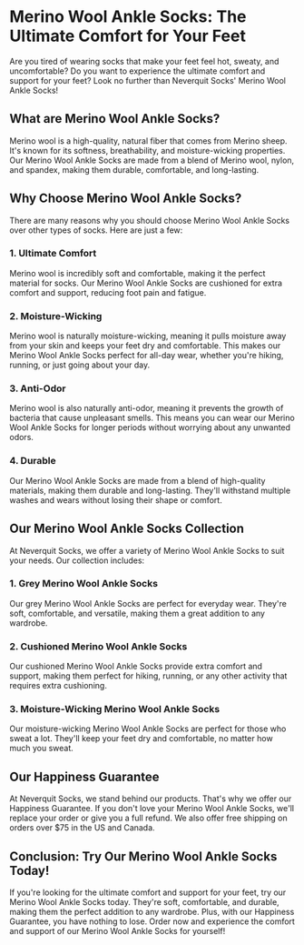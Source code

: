 # Merino Wool Ankle Socks: The Ultimate Comfort for Your Feet

Are you tired of wearing socks that make your feet feel hot, sweaty, and uncomfortable? Do you want to experience the ultimate comfort and support for your feet? Look no further than Neverquit Socks' Merino Wool Ankle Socks!

## What are Merino Wool Ankle Socks?

Merino wool is a high-quality, natural fiber that comes from Merino sheep. It's known for its softness, breathability, and moisture-wicking properties. Our Merino Wool Ankle Socks are made from a blend of Merino wool, nylon, and spandex, making them durable, comfortable, and long-lasting.

## Why Choose Merino Wool Ankle Socks?

There are many reasons why you should choose Merino Wool Ankle Socks over other types of socks. Here are just a few:

### 1. Ultimate Comfort

Merino wool is incredibly soft and comfortable, making it the perfect material for socks. Our Merino Wool Ankle Socks are cushioned for extra comfort and support, reducing foot pain and fatigue.

### 2. Moisture-Wicking

Merino wool is naturally moisture-wicking, meaning it pulls moisture away from your skin and keeps your feet dry and comfortable. This makes our Merino Wool Ankle Socks perfect for all-day wear, whether you're hiking, running, or just going about your day.

### 3. Anti-Odor

Merino wool is also naturally anti-odor, meaning it prevents the growth of bacteria that cause unpleasant smells. This means you can wear our Merino Wool Ankle Socks for longer periods without worrying about any unwanted odors.

### 4. Durable

Our Merino Wool Ankle Socks are made from a blend of high-quality materials, making them durable and long-lasting. They'll withstand multiple washes and wears without losing their shape or comfort.

## Our Merino Wool Ankle Socks Collection

At Neverquit Socks, we offer a variety of Merino Wool Ankle Socks to suit your needs. Our collection includes:

### 1. Grey Merino Wool Ankle Socks

Our grey Merino Wool Ankle Socks are perfect for everyday wear. They're soft, comfortable, and versatile, making them a great addition to any wardrobe.

### 2. Cushioned Merino Wool Ankle Socks

Our cushioned Merino Wool Ankle Socks provide extra comfort and support, making them perfect for hiking, running, or any other activity that requires extra cushioning.

### 3. Moisture-Wicking Merino Wool Ankle Socks

Our moisture-wicking Merino Wool Ankle Socks are perfect for those who sweat a lot. They'll keep your feet dry and comfortable, no matter how much you sweat.

## Our Happiness Guarantee

At Neverquit Socks, we stand behind our products. That's why we offer our Happiness Guarantee. If you don't love your Merino Wool Ankle Socks, we'll replace your order or give you a full refund. We also offer free shipping on orders over $75 in the US and Canada.

## Conclusion: Try Our Merino Wool Ankle Socks Today!

If you're looking for the ultimate comfort and support for your feet, try our Merino Wool Ankle Socks today. They're soft, comfortable, and durable, making them the perfect addition to any wardrobe. Plus, with our Happiness Guarantee, you have nothing to lose. Order now and experience the comfort and support of our Merino Wool Ankle Socks for yourself!